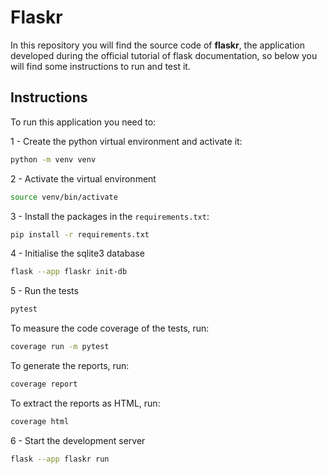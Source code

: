 # Flaskr

In this repository you will find the source code of **flaskr**, the
application developed during the official tutorial of flask documentation,
so below you will find some instructions to run and test it.


## Instructions

To run this application you need to:

1 - Create the python virtual environment and activate it:

```sh
python -m venv venv
```

2 - Activate the virtual environment

```sh
source venv/bin/activate
```

3 - Install the packages in the `requirements.txt`:

```sh
pip install -r requirements.txt
```

4 - Initialise the sqlite3 database

```sh
flask --app flaskr init-db
```

5 - Run the tests

```sh
pytest
```

To measure the code coverage of the tests, run:

```sh
coverage run -m pytest
```

To generate the reports, run:

```sh
coverage report
```

To extract the reports as HTML, run:

```sh
coverage html
```

6 - Start the development server

```sh
flask --app flaskr run
```
